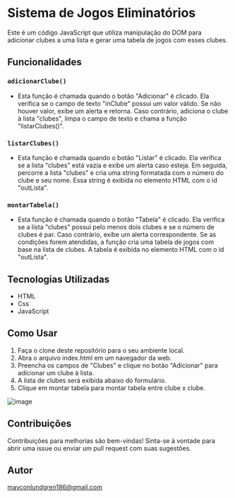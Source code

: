# Sistema de Jogos Eliminatórios 

Este é um código JavaScript que utiliza manipulação do DOM para adicionar clubes a uma lista e gerar uma tabela de jogos com esses clubes.

## Funcionalidades

### `adicionarClube()`
* Esta função é chamada quando o botão "Adicionar" é clicado. Ela verifica se o campo de texto "inClube" possui um valor válido. Se não houver valor, exibe um alerta e retorna. Caso contrário, adiciona o clube à lista "clubes", limpa o campo de texto e chama a função "listarClubes()".
### `listarClubes()`
* Esta função é chamada quando o botão "Listar" é clicado. Ela verifica se a lista "clubes" está vazia e exibe um alerta caso esteja. Em seguida, percorre a lista "clubes" e cria uma string formatada com o número do clube e seu nome. Essa string é exibida no elemento HTML com o id "outLista".
### `montarTabela()`
* Esta função é chamada quando o botão "Tabela" é clicado. Ela verifica se a lista "clubes" possui pelo menos dois clubes e se o número de clubes é par. Caso contrário, exibe um alerta correspondente. Se as condições forem atendidas, a função cria uma tabela de jogos com base na lista de clubes. A tabela é exibida no elemento HTML com o id "outLista".

## Tecnologias Utilizadas
* HTML
* Css
* JavaScript
  
## Como Usar
1. Faça o clone deste repositório para o seu ambiente local. <br>
2. Abra o arquivo index.html em um navegador da web. <br>
3. Preencha os campos de "Clubes" e clique no botão "Adicionar" para adicionar um clube à lista. <br>
4. A lista de clubes será exibida abaixo do formulário. <br>
5. Clique em montar tabela para montar tabela entre clube x clube. <br>

![image](https://github.com/Maycondev01/Jogos-eliminatorios/assets/89277603/50ce4a1b-5cc8-4e38-bfe8-63ca0602568d)

## Contribuições
Contribuições para melhorias são bem-vindas! Sinta-se à vontade para abrir uma issue ou enviar um pull request com suas sugestões.

## Autor
mayconlundgren186@gmail.com
